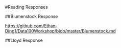 #Reading Responses

##Blumenstock Response

https://github.com/Ethan-Ding1/Data100Workshop/blob/master/Blumenstock.md

##Lloyd Response

